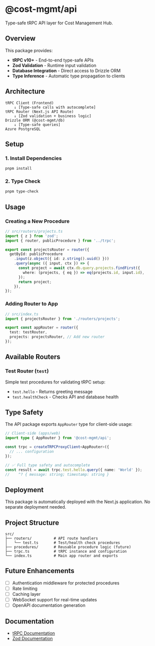 # @cost-mgmt/api

Type-safe tRPC API layer for Cost Management Hub.

## Overview

This package provides:
- **tRPC v10+** - End-to-end type-safe APIs
- **Zod Validation** - Runtime input validation
- **Database Integration** - Direct access to Drizzle ORM
- **Type Inference** - Automatic type propagation to clients

## Architecture

```
tRPC Client (Frontend)
    ↓ [Type-safe calls with autocomplete]
tRPC Router (Next.js API Route)
    ↓ [Zod validation + business logic]
Drizzle ORM (@cost-mgmt/db)
    ↓ [Type-safe queries]
Azure PostgreSQL
```

## Setup

### 1. Install Dependencies

```bash
pnpm install
```

### 2. Type Check

```bash
pnpm type-check
```

## Usage

### Creating a New Procedure

```typescript
// src/routers/projects.ts
import { z } from 'zod';
import { router, publicProcedure } from '../trpc';

export const projectsRouter = router({
  getById: publicProcedure
    .input(z.object({ id: z.string().uuid() }))
    .query(async ({ input, ctx }) => {
      const project = await ctx.db.query.projects.findFirst({
        where: (projects, { eq }) => eq(projects.id, input.id),
      });
      return project;
    }),
});
```

### Adding Router to App

```typescript
// src/index.ts
import { projectsRouter } from './routers/projects';

export const appRouter = router({
  test: testRouter,
  projects: projectsRouter, // Add new router
});
```

## Available Routers

### Test Router (`test`)

Simple test procedures for validating tRPC setup:

- `test.hello` - Returns greeting message
- `test.healthCheck` - Checks API and database health

## Type Safety

The API package exports `AppRouter` type for client-side usage:

```typescript
// Client-side (apps/web)
import type { AppRouter } from '@cost-mgmt/api';

const trpc = createTRPCProxyClient<AppRouter>({
  // ... configuration
});

// ✅ Full type safety and autocomplete
const result = await trpc.test.hello.query({ name: 'World' });
//    ^? { message: string; timestamp: string }
```

## Deployment

This package is automatically deployed with the Next.js application. No separate deployment needed.

## Project Structure

```
src/
├── routers/          # API route handlers
│   └── test.ts       # Test/health check procedures
├── procedures/       # Reusable procedure logic (future)
├── trpc.ts           # tRPC instance and configuration
└── index.ts          # Main app router and exports
```

## Future Enhancements

- [ ] Authentication middleware for protected procedures
- [ ] Rate limiting
- [ ] Caching layer
- [ ] WebSocket support for real-time updates
- [ ] OpenAPI documentation generation

## Documentation

- [tRPC Documentation](https://trpc.io/)
- [Zod Documentation](https://zod.dev/)
